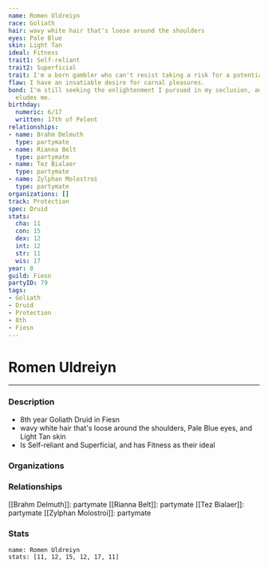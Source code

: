```yaml
---
name: Romen Uldreiyn
race: Goliath
hair: wavy white hair that's loose around the shoulders
eyes: Pale Blue
skin: Light Tan
ideal: Fitness
trait1: Self-reliant
trait2: Superficial
trait: I'm a born gambler who can't resist taking a risk for a potential payoff.
flaw: I have an insatiable desire for carnal pleasures.
bond: I'm still seeking the enlightenment I pursued in my seclusion, and it still
  eludes me.
birthday:
  numeric: 6/17
  written: 17th of Pelent
relationships:
- name: Brahm Delmuth
  type: partymate
- name: Rianna Belt
  type: partymate
- name: Tez Bialaer
  type: partymate
- name: Zylphan Molostroi
  type: partymate
organizations: []
track: Protection
spec: Druid
stats:
  cha: 11
  con: 15
  dex: 12
  int: 12
  str: 11
  wis: 17
year: 8
guild: Fiesn
partyID: 79
tags:
- Goliath
- Druid
- Protection
- 8th
- Fiesn
---
```

# Romen Uldreiyn
---
### Description
- 8th year Goliath Druid in Fiesn
- wavy white hair that's loose around the shoulders, Pale Blue eyes, and Light Tan skin
- Is Self-reliant and Superficial, and has Fitness as their ideal

### Organizations
### Relationships
[[Brahm Delmuth]]: partymate
[[Rianna Belt]]: partymate
[[Tez Bialaer]]: partymate
[[Zylphan Molostroi]]: partymate
### Stats
```statblock
name: Romen Uldreiyn
stats: [11, 12, 15, 12, 17, 11]
```